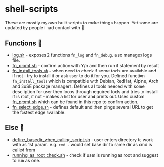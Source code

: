 # shell-scripts
These are mostly my own built scripts to make things happen. Yet some are updated by people i had contact with 🎉
 
## Functions 🧐
- [log.sh](./log.sh) - exposes 2 functions `fn_log` and `fn_debug`. also manages logs file.
- [fn_promt.sh](./fn_promt.sh) - confirm action with Y/n and then run if statement by result
- [fn_install_tools.sh](./fn_install_tools.sh) - when need to check if some tools are available and if not - try to install it or ask user to do it for you. Defined function `fn_install_tools` which is compatible with Debian, RedHat, Alpine, Arch and SuSE package managers. Defines all tools needed with some description for user
then loops through required tools and tries to install if is root, if not - makes a list for user and prints out. Uses custom [fn_promt.sh](./fn_promt.sh) which can be found in this repo to confirm action.
- [fn_select_edge.sh](./fn_select_edge.sh) - defines default and then pings several URL to get the fastest edge available.


## Else 🤯
- [define_basedir_when_calling_script.sh](./define_basedir_when_calling_script.sh) - user enters directory to work with as 1st param. e.g. `cmd .` would set base dir to same dir as cmd is called from
- [running_as_root_check.sh](./running_as_root_check.sh) - check if user is running as root and suggest to run as one. 
